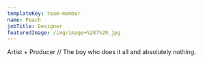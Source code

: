 ```yaml
---
templateKey: team-member
name: Peach
jobTitle: Designer
featuredImage: /img/image+%287%29.jpg
---
```

Artist + Producer // The boy who does it all and absolutely nothing.
